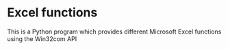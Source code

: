 # Excel functions
This is a Python program which provides different Microsoft Excel functions using the Win32com API